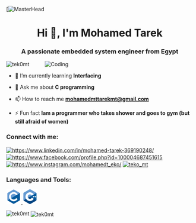[![MasterHead](https://media.licdn.com/dms/image/C5612AQG-hSatusSeDg/article-cover_image-shrink_423_752/0/1610367140269?e=1723680000&v=beta&t=fKmC3F58Id0xV-semjqtXl3YF5ysgXdAZLjVnuDWBg4)
<h1 align="center">Hi 👋, I'm Mohamed Tarek</h1>
<h3 align="center">A passionate embedded system engineer from Egypt</h3>
<img align="right" alt="Coding" width="400" src="https://media4.giphy.com/media/v1.Y2lkPTc5MGI3NjExbXVlOHIxcnYxdHI0cG10Y3NoYnAyMWxoOW45djNjOXoxZGo3ZHhvZiZlcD12MV9pbnRlcm5hbF9naWZfYnlfaWQmY3Q9Zw/qgQUggAC3Pfv687qPC/giphy.webp">
<p align="left"> <img src="https://komarev.com/ghpvc/?username=tek0mt&label=Profile%20views&color=0e75b6&style=flat" alt="tek0mt" /> </p>

- 🌱 I’m currently learning **Interfacing**

- 💬 Ask me about **C programming**

- 📫 How to reach me **mohamedmttarekmt@gmail.com**

- ⚡ Fun fact **Iam a programmer who takes shower and goes to gym (but still afraid of women)**

<h3 align="left">Connect with me:</h3>
<p align="left">
<a href="https://linkedin.com/in/https://www.linkedin.com/in/mohamed-tarek-369190248/" target="blank"><img align="center" src="https://raw.githubusercontent.com/rahuldkjain/github-profile-readme-generator/master/src/images/icons/Social/linked-in-alt.svg" alt="https://www.linkedin.com/in/mohamed-tarek-369190248/" height="30" width="40" /></a>
<a href="https://fb.com/https://www.facebook.com/profile.php?id=100004687451615" target="blank"><img align="center" src="https://raw.githubusercontent.com/rahuldkjain/github-profile-readme-generator/master/src/images/icons/Social/facebook.svg" alt="https://www.facebook.com/profile.php?id=100004687451615" height="30" width="40" /></a>
<a href="https://instagram.com/https://www.instagram.com/mohamedt_eko/" target="blank"><img align="center" src="https://raw.githubusercontent.com/rahuldkjain/github-profile-readme-generator/master/src/images/icons/Social/instagram.svg" alt="https://www.instagram.com/mohamedt_eko/" height="30" width="40" /></a>
<a href="https://codeforces.com/profile/teko_mt" target="blank"><img align="center" src="https://raw.githubusercontent.com/rahuldkjain/github-profile-readme-generator/master/src/images/icons/Social/codeforces.svg" alt="teko_mt" height="30" width="40" /></a>
</p>

<h3 align="left">Languages and Tools:</h3>
<p align="left"> <a href="https://www.cprogramming.com/" target="_blank" rel="noreferrer"> <img src="https://raw.githubusercontent.com/devicons/devicon/master/icons/c/c-original.svg" alt="c" width="40" height="40"/> </a> <a href="https://www.w3schools.com/cpp/" target="_blank" rel="noreferrer"> <img src="https://raw.githubusercontent.com/devicons/devicon/master/icons/cplusplus/cplusplus-original.svg" alt="cplusplus" width="40" height="40"/> </a> </p>

<p><img align="left" src="https://github-readme-stats.vercel.app/api/top-langs?username=tek0mt&show_icons=true&locale=en&layout=compact" alt="tek0mt" /></p>

<p>&nbsp;<img align="center" src="https://github-readme-stats.vercel.app/api?username=tek0mt&show_icons=true&locale=en" alt="tek0mt" /></p>
